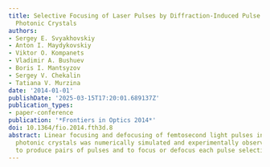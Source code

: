 ```yaml
---
title: Selective Focusing of Laser Pulses by Diffraction-Induced Pulse Splitting in
  Photonic Crystals
authors:
- Sergey E. Svyakhovskiy
- Anton I. Maydykovskiy
- Viktor O. Kompanets
- Vladimir A. Bushuev
- Boris I. Mantsyzov
- Sergey V. Chekalin
- Tatiana V. Murzina
date: '2014-01-01'
publishDate: '2025-03-15T17:20:01.689137Z'
publication_types:
- paper-conference
publication: '*Frontiers in Optics 2014*'
doi: 10.1364/fio.2014.fth3d.8
abstract: Linear focusing and defocusing of femtosecond light pulses in one-dimensional
  photonic crystals was numerically simulated and experimentally observed. The possibility
  to produce pairs of pulses and to focus or defocus each pulse selectively has shown.
---
```


